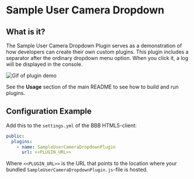 # Sample User Camera Dropdown

## What is it?

The Sample User Camera Dropdown Plugin serves as a demonstration of how developers can create their own custom plugins. This plugin includes a separator after the ordinary dropdown menu option. When you click it, a log will be displayed in the console.

![Gif of plugin demo](./public/assets/plugin.gif)

See the **Usage** section of the main README to see how to build and run plugins.

## Configuration Example

Add this to the `settings.yml` of the BBB HTML5-client:

```yaml
public:
  plugins:
    - name: SampleUserCameraDropdownPlugin
      url: <<PLUGIN_URL>>
```

Where `<<PLUGIN_URL>>` is the URL that points to the location where your bundled `SampleUserCameraDropdownPlugin.js`-file is hosted.
